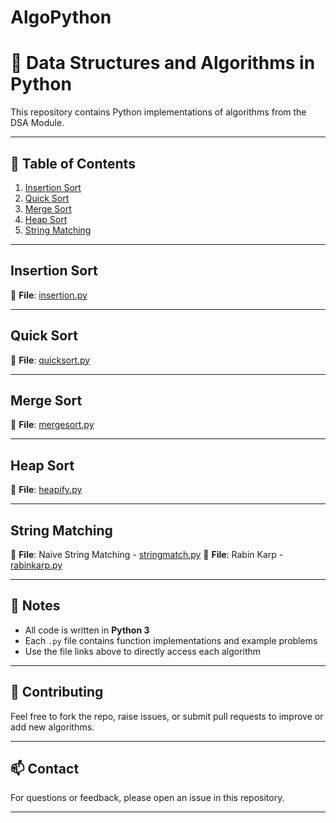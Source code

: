 # AlgoPython

# 📘 Data Structures and Algorithms in Python

This repository contains Python implementations of algorithms from the DSA Module.

---

## 📑 Table of Contents

1. [Insertion Sort](#insertion-sort)
2. [Quick Sort](#quick-sort)
3. [Merge Sort](#merge-sort)
4. [Heap Sort](#heap-sort)
5. [String Matching](#string-matching)

---

## Insertion Sort

🔗 **File**: [insertion.py](./insertion.py)

---

## Quick Sort

🔗 **File**: [quicksort.py](./quicksort.py)

---

## Merge Sort

🔗 **File**: [mergesort.py](./mergesort.py)

---

## Heap Sort

🔗 **File**: [heapify.py](./heapify.py)

---

## String Matching

🔗 **File**: Naive String Matching -  [stringmatch.py](./stringmatch.py)
🔗 **File**: Rabin Karp - [rabinkarp.py](./rabinkarp.py)

---

## 📌 Notes

- All code is written in **Python 3**
- Each `.py` file contains function implementations and example problems
- Use the file links above to directly access each algorithm

---

## 🤝 Contributing

Feel free to fork the repo, raise issues, or submit pull requests to improve or add new algorithms.

---

## 📫 Contact

For questions or feedback, please open an issue in this repository.

---
